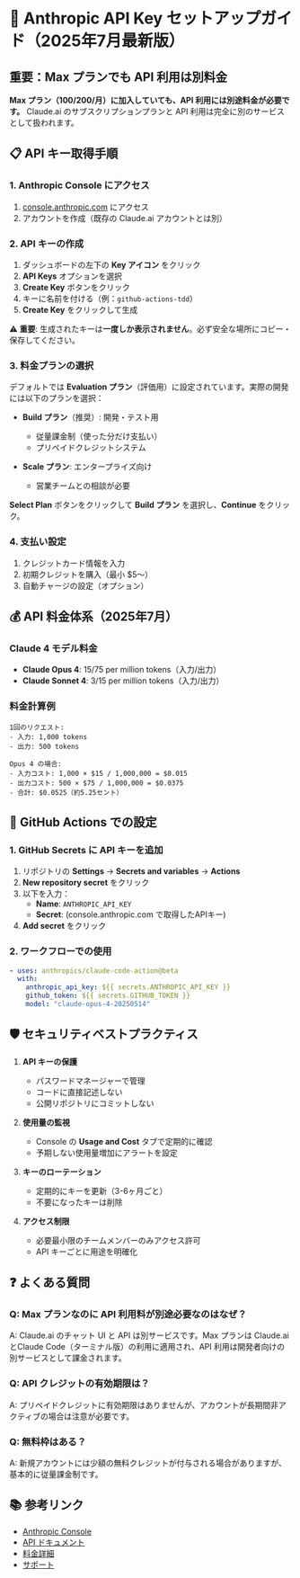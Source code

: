 # 🔑 Anthropic API Key セットアップガイド（2025年7月最新版）

## 重要：Max プランでも API 利用は別料金

**Max プラン（$100/$200/月）に加入していても、API 利用には別途料金が必要です。** Claude.ai のサブスクリプションプランと API 利用は完全に別のサービスとして扱われます。

## 📋 API キー取得手順

### 1. Anthropic Console にアクセス
1. [console.anthropic.com](https://console.anthropic.com/) にアクセス
2. アカウントを作成（既存の Claude.ai アカウントとは別）

### 2. API キーの作成
1. ダッシュボードの左下の **Key アイコン** をクリック
2. **API Keys** オプションを選択
3. **Create Key** ボタンをクリック
4. キーに名前を付ける（例：`github-actions-tdd`）
5. **Create Key** をクリックして生成

⚠️ **重要**: 生成されたキーは**一度しか表示されません**。必ず安全な場所にコピー・保存してください。

### 3. 料金プランの選択

デフォルトでは **Evaluation プラン**（評価用）に設定されています。実際の開発には以下のプランを選択：

- **Build プラン**（推奨）: 開発・テスト用
  - 従量課金制（使った分だけ支払い）
  - プリペイドクレジットシステム
  
- **Scale プラン**: エンタープライズ向け
  - 営業チームとの相談が必要

**Select Plan** ボタンをクリックして **Build プラン** を選択し、**Continue** をクリック。

### 4. 支払い設定
1. クレジットカード情報を入力
2. 初期クレジットを購入（最小 $5〜）
3. 自動チャージの設定（オプション）

## 💰 API 料金体系（2025年7月）

### Claude 4 モデル料金
- **Claude Opus 4**: $15/$75 per million tokens（入力/出力）
- **Claude Sonnet 4**: $3/$15 per million tokens（入力/出力）

### 料金計算例
```
1回のリクエスト:
- 入力: 1,000 tokens
- 出力: 500 tokens

Opus 4 の場合:
- 入力コスト: 1,000 × $15 / 1,000,000 = $0.015
- 出力コスト: 500 × $75 / 1,000,000 = $0.0375
- 合計: $0.0525（約5.25セント）
```

## 🔧 GitHub Actions での設定

### 1. GitHub Secrets に API キーを追加

1. リポジトリの **Settings** → **Secrets and variables** → **Actions**
2. **New repository secret** をクリック
3. 以下を入力：
   - **Name**: `ANTHROPIC_API_KEY`
   - **Secret**: (console.anthropic.com で取得したAPIキー)
4. **Add secret** をクリック

### 2. ワークフローでの使用

```yaml
- uses: anthropics/claude-code-action@beta
  with:
    anthropic_api_key: ${{ secrets.ANTHROPIC_API_KEY }}
    github_token: ${{ secrets.GITHUB_TOKEN }}
    model: "claude-opus-4-20250514"
```

## 🛡️ セキュリティベストプラクティス

1. **API キーの保護**
   - パスワードマネージャーで管理
   - コードに直接記述しない
   - 公開リポジトリにコミットしない

2. **使用量の監視**
   - Console の **Usage and Cost** タブで定期的に確認
   - 予期しない使用量増加にアラートを設定

3. **キーのローテーション**
   - 定期的にキーを更新（3-6ヶ月ごと）
   - 不要になったキーは削除

4. **アクセス制限**
   - 必要最小限のチームメンバーのみアクセス許可
   - API キーごとに用途を明確化

## ❓ よくある質問

### Q: Max プランなのに API 利用料が別途必要なのはなぜ？
A: Claude.ai のチャット UI と API は別サービスです。Max プランは Claude.ai とClaude Code（ターミナル版）の利用に適用され、API 利用は開発者向けの別サービスとして課金されます。

### Q: API クレジットの有効期限は？
A: プリペイドクレジットに有効期限はありませんが、アカウントが長期間非アクティブの場合は注意が必要です。

### Q: 無料枠はある？
A: 新規アカウントには少額の無料クレジットが付与される場合がありますが、基本的に従量課金制です。

## 📚 参考リンク

- [Anthropic Console](https://console.anthropic.com/)
- [API ドキュメント](https://docs.anthropic.com/)
- [料金詳細](https://www.anthropic.com/api#pricing)
- [サポート](https://support.anthropic.com/)
